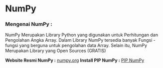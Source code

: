 # NumPy 

### Mengenai NumPy :

NumPy Merupakan Library Python yang digunakan untuk Perhitungan dan Pengolahan Angka Array. Dalam Library NumPy 
tersedia banyak Fungsi - fungsi yang berguna untuk pengolahan data Array. Selain itu, NumPy Merupakan Library 
yang Open Sources (GRATIS)

**Website Resmi NumPy :** [numpy.org](https://numpy.org/)
**Install PIP NumPy :** [PIP NumPy](https://pypi.org/project/numpy/)
